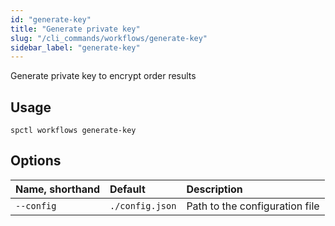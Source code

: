 ```yaml
---
id: "generate-key"
title: "Generate private key"
slug: "/cli_commands/workflows/generate-key"
sidebar_label: "generate-key"
---
```


Generate private key to encrypt order results

## Usage

```
spctl workflows generate-key
```

## Options

|**Name, shorthand**|**Default**|**Description**|
| :- | :- | :- |
|`--config`|`./config.json`|Path to the configuration file|
